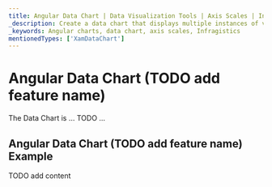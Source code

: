 ```yaml
---
title: Angular Data Chart | Data Visualization Tools | Axis Scales | Infragistics
_description: Create a data chart that displays multiple instances of visual elements in the same plot area in order to create composite chart views.
_keywords: Angular charts, data chart, axis scales, Infragistics
mentionedTypes: ['XamDataChart']
---
```


# Angular Data Chart (TODO add feature name)

The Data Chart is ... TODO ...

## Angular Data Chart (TODO add feature name) Example

<code-view style="height: 500px"
           data-demos-base-url="{environment:dvDemosBaseUrl}"
           iframe-src="{environment:dvDemosBaseUrl}/charts/data-chart-axis-scales"
           alt="Angular Data Chart (TODO add feature name) Example"
           github-src="charts/data-chart/axis-scales">
</code-view>

<div class="divider--half"></div>

TODO add content
